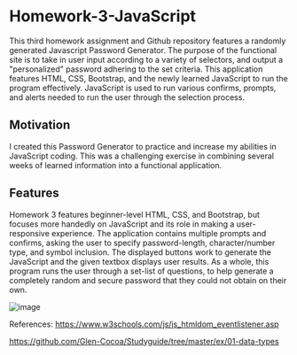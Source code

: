# Homework-3-JavaScript

This third homework assignment and Github repository features a randomly generated Javascript Password Generator. The purpose of the functional site is to take in user input according to a variety of selectors, and output a "personalized" password adhering to the set criteria. This application features HTML, CSS, Bootstrap, and the newly learned JavaScript to run the program effectively. JavaScript is used to run various confirms, prompts, and alerts needed to run the user through the selection process.

## Motivation
I created this Password Generator to practice and increase my abilities in JavaScript coding. This was a challenging exercise in combining several weeks of learned information into a functional application.

## Features
Homework 3 features beginner-level HTML, CSS, and Bootstrap, but focuses more handedly on JavaScript and its role in making a user-responsive experience. The application contains multiple prompts and confirms, asking the user to specify password-length, character/number type, and symbol inclusion. The displayed buttons work to generate the JavaScript and the given textbox displays user results. As a whole, this program runs the user through a set-list of questions, to help generate a completely random and secure password that they could not obtain on their own.


![image](https://user-images.githubusercontent.com/57682949/70777902-c8597700-1d35-11ea-8fb6-18eb06d905db.png)


References:
https://www.w3schools.com/js/js_htmldom_eventlistener.asp

https://github.com/Glen-Cocoa/Studyguide/tree/master/ex/01-data-types
